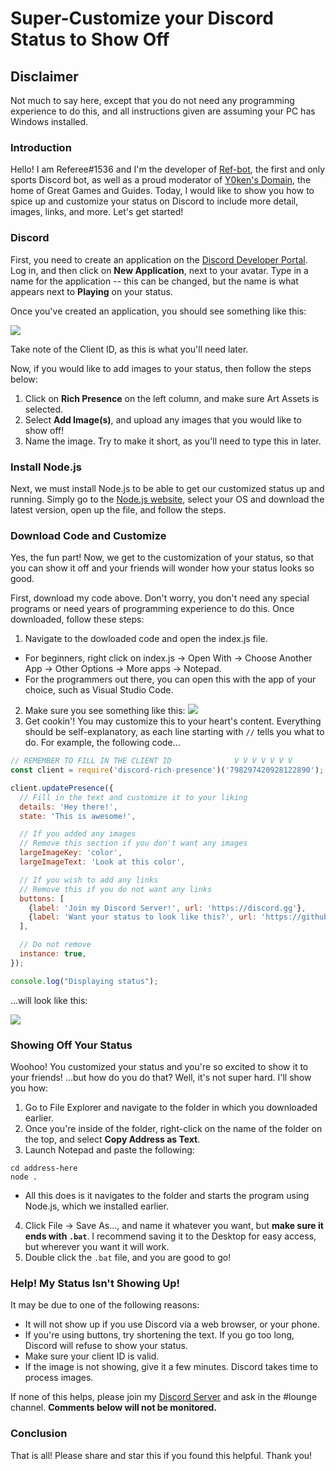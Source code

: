 # Super-Customize your Discord Status to Show Off

## Disclaimer
Not much to say here, except that you do not need any programming experience to do this, and all instructions given are assuming your PC has Windows installed.

### Introduction
Hello! I am Referee#1536 and I'm the developer of [Ref-bot](https://bit.ly/ref-bot-web), the first and only sports Discord bot, as well as a proud moderator of [Y0ken's Domain](http://discord.gg/nNfGqsZ), the home of Great Games and Guides. Today, I would like to show you how to spice up and customize your status on Discord to include more detail, images, links, and more. Let's get started!

### Discord
First, you need to create an application on the [Discord Developer Portal](https://discord.com/developers). Log in, and then click on **New Application**, next to your avatar.
Type in a name for the application -- this can be changed, but the name is what appears next to **Playing** on your status.

Once you've created an application, you should see something like this:

![](https://i.imgur.com/eK07D1L.png)

Take note of the Client ID, as this is what you'll need later.

Now, if you would like to add images to your status, then follow the steps below:
1) Click on **Rich Presence** on the left column, and make sure Art Assets is selected.
2) Select **Add Image(s)**, and upload any images that you would like to show off!
3) Name the image. Try to make it short, as you'll need to type this in later.

### Install Node.js
Next, we must install Node.js to be able to get our customized status up and running. Simply go to the [Node.js website](https://nodejs.org/), select your OS and download the latest version, open up the file, and follow the steps.

### Download Code and Customize
Yes, the fun part! Now, we get to the customization of your status, so that you can show it off and your friends will wonder how your status looks so good.

First, download my code above. Don't worry, you don't need any special programs or need years of programming experience to do this. Once downloaded, follow these steps:
1) Navigate to the dowloaded code and open the index.js file.
- For beginners, right click on index.js -> Open With -> Choose Another App -> Other Options -> More apps -> Notepad.
- For the programmers out there, you can open this with the app of your choice, such as Visual Studio Code.
2) Make sure you see something like this:
![](https://i.imgur.com/ihEGOq5.png)
3) Get cookin'! You may customize this to your heart's content. Everything should be self-explanatory, as each line starting with `//` tells you what to do.
For example, the following code...
```javascript
// REMEMBER TO FILL IN THE CLIENT ID              V V V V V V V
const client = require('discord-rich-presence')('798297420928122890');

client.updatePresence({
  // Fill in the text and customize it to your liking
  details: 'Hey there!',
  state: 'This is awesome!',

  // If you added any images
  // Remove this section if you don't want any images
  largeImageKey: 'color',
  largeImageText: 'Look at this color',

  // If you wish to add any links
  // Remove this if you do not want any links
  buttons: [
    {label: 'Join my Discord Server!', url: 'https://discord.gg'},
    {label: 'Want your status to look like this?', url: 'https://github.com/Referee1536/discord-rp-tutorial'}
  ],

  // Do not remove
  instance: true,
});

console.log("Displaying status");
```
...will look like this:

![](https://i.gyazo.com/7de9db3e038a7c458703ab30f980820c.gif)

### Showing Off Your Status
Woohoo! You customized your status and you're so excited to show it to your friends! ...but how do you do that? Well, it's not super hard. I'll show you how:
1) Go to File Explorer and navigate to the folder in which you downloaded earlier.
2) Once you're inside of the folder, right-click on the name of the folder on the top, and select **Copy Address as Text**.
3) Launch Notepad and paste the following:
```
cd address-here
node .
```
- All this does is it navigates to the folder and starts the program using Node.js, which we installed earlier.
4) Click File -> Save As..., and name it whatever you want, but **make sure it ends with `.bat`**. I recommend saving it to the Desktop for easy access,
but wherever you want it will work.
5) Double click the `.bat` file, and you are good to go!

### Help! My Status Isn't Showing Up!
It may be due to one of the following reasons:
- It will not show up if you use Discord via a web browser, or your phone.
- If you're using buttons, try shortening the text. If you go too long, Discord will refuse to show your status.
- Make sure your client ID is valid.
- If the image is not showing, give it a few minutes. Discord takes time to process images.

If none of this helps, please join my [Discord Server](https://discord.gg/C85TrvGYUR) and ask in the #lounge channel. **Comments below will not be monitored.**

### Conclusion
That is all! Please share and star this if you found this helpful. Thank you!
